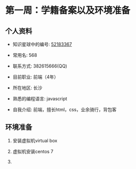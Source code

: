 # 第一周：学籍备案以及环境准备

## 个人资料

* 知识星球中的编号: [52183367](../img/WechatIMG1.jpeg)

* 常用名: 568

* 联系方式: 382615666(QQ)

* 目前职业: 前端（4年）

* 所在地区: 长沙

* 熟悉的编程语言: javascript

* 自我介绍: 前端，擅长html，css，业余骑行，背包客

## 环境准备

1. 安装虚拟机virtual box

2. 虚拟机安装centos 7

3. 


